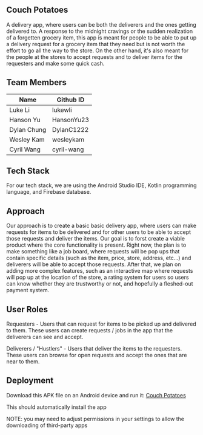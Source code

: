 ## Couch Potatoes
A delivery app, where users can be both the deliverers and the ones getting delivered to. A response to the midnight cravings or the sudden realization of a forgetten grocery item, this app is meant for people to be able to put up a delivery request for a grocery item that they need but is not worth the effort to go all the way to the store. On the other hand, it's also meant for the people at the stores to accept requests and to deliver items for the requesters and make some quick cash. 

## Team Members
| Name        | Github ID   |
| ----------- | ----------- |
| Luke Li     | lukewli     |
| Hanson Yu   | HansonYu23  |
| Dylan Chung | DylanC1222  |
| Wesley Kam  | wesleykam   |
| Cyril Wang  | cyril-wang  |

## Tech Stack
For our tech stack, we are using the Android Studio IDE, Kotlin programming language, and Firebase database.

## Approach
Our approach is to create a basic basic delivery app, where users can make requests for items to be delivered and for other users to be able to accept those requests and deliver the items. Our goal is to forst create a viable product where the core functionality is present. Right now, the plan is to make something like a job board, where requests will be pop ups that contain specific details (such as the item, price, store, address, etc...) and deliverers will be able to accept those requests. After that, we plan on adding more complex features, such as an interactive map where requests will pop up at the location of the store, a rating system for users so users can know whether they are trustworthy or not, and hopefully a fleshed-out payment system. 

## User Roles
Requesters - Users that can request for items to be picked up and delivered to them. These users can create requests / jobs in the app that the deliverers can see and accept. 

Deliverers / "Hustlers" - Users that deliver the items to the requesters. These users can browse for open requests and accept the ones that are near to them. 

## Deployment

Download this APK file on an Android device and run it: [Couch Potatoes](./team/couch_potatoes.apk)

This should automatically install the app

NOTE: you may need to adjust permissions in your settings to allow the downloading of third-party apps
